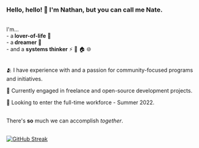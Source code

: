 ### Hello, hello! 👋 I'm Nathan, but you can call me Nate. 



<br>I'm...
    <br>- a<b> lover-of-life</b> 🌱
    <br>- a<b> dreamer</b> 🌄
    <br>- and a <b>systems thinker</b>
⚡
🚏
🏠
🌐

<br>🫂 I have experience with and a passion for community-focused programs and initiatives.

🔭 Currently engaged in freelance and open-source development projects.

🚀 Looking to enter the full-time workforce - Summer 2022.


<br>There's <b>so</b> much we can accomplish <em>together</em>.



<br>[![GitHub Streak](http://github-readme-streak-stats.herokuapp.com?user=nfolkman&theme=tokyonight_duo&hide_border=true&date_format=M%20j%5B%2C%20Y%5D)](https://git.io/streak-stats)
